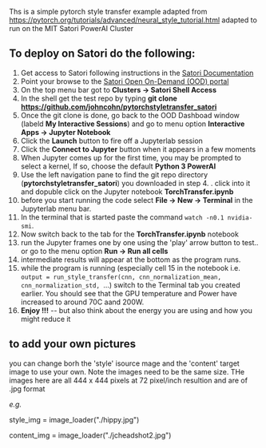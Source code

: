 Ths is a simple pytorch style transfer example adapted from https://pytorch.org/tutorials/advanced/neural_style_tutorial.html
adapted to run on the MIT Satori PowerAI Cluster

## To deploy on Satori do the following:
1. Get access to Satori following  instructions in the [Satori Documentation](https://mit-satori.github.io/satori-basics.html)
2. Point your browse to the [Satori Open On-Demand (OOD)  portal](https://satori-portal.mit.edu/pun/sys/dashboard)
3. On the top menu bar got to **Clusters -> Satori Shell Access** 
4. In the  shell get the test repo by typing  **git clone https://github.com/johncohn/pytorchstyletransfer_satori**
5. Once the git clone is done, go back to the OOD Dashboad window (labeld **My Interactive Sessions**) and go to menu option **Interactive Apps -> Jupyter Notebook**
6. Click the **Launch** button to fire off a Jupyterlab session
7. Click the **Connect to Jupyter** button when it appears in a few moments
8. When Jupyter comes up for the first time, you may be prompted to select a kernel, If so, choose the default **Python 3 PowerAI**
9. Use the left navigation pane to find the git repo directory (**pytorchstyletransfer_satori**) you downloaded in step 4. . click into it and dopuble click on the Jupyter notebook **TorchTransfer.ipynb**
10. before you start running the code select **File -> New -> Terminal** in the Jupyterlab menu bar. 
11. In the terminal that is started paste the command ``watch -n0.1 nvidia-smi``.
12. Now switch back to the tab for the **TorchTransfer.ipynb** notebook
13. run the Jupyter frames one by one  using the 'play' arrow button to test.. or go to the menu option **Run -> Run all cells**
14. intermediate  results will appear at the bottom as the program runs. 
15. while the program is running (especially cell 15 in the notebook i.e. ``output = run_style_transfer(cnn, cnn_normalization_mean, cnn_normalization_std, ``...) switch
    to the Terminal tab you created earlier. You should see that the GPU temperature and Power have increased to around 70C aand 200W. 
16. **Enjoy !!!** -- but also think about the energy you are using and how you might reduce it


## to add your own pictures
you can change  borh the 'style' isource mage and the 'content' target image to use your own. Note the images need to be the same size. THe images here are all 444 x 444 pixels at 72 pixel/inch resultion and are of .jpg format 

*e.g.*

style_img = image_loader("./hippy.jpg")

content_img = image_loader("./jcheadshot2.jpg")
